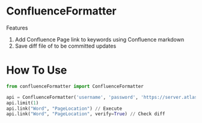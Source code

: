 # ConfluenceFormatter

Features

1. Add Confluence Page link to keywords using Confluence markdown
2. Save diff file of to be committed updates

# How To Use

```python
from confluenceFormatter import ConfluenceFormatter

api = ConfluenceFormatter('username', 'password', 'https://server.atlassian.net/wiki')
api.limit(1)
api.link("Word", "PageLocation") // Execute
api.link("Word", "PageLocation", verify=True) // Check diff
```
